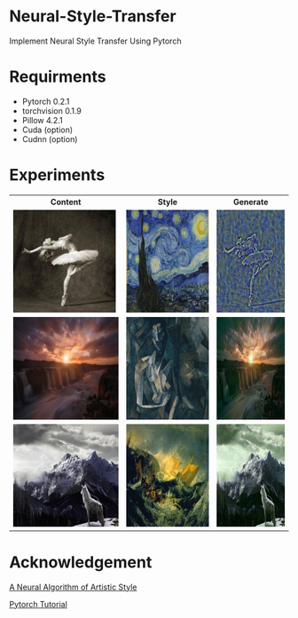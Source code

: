 # Neural-Style-Transfer

Implement Neural Style Transfer Using Pytorch


# Requirments

* Pytorch 0.2.1
* torchvision 0.1.9
* Pillow 4.2.1
* Cuda (option)
* Cudnn (option)

# Experiments

<div align='center'>
<table>
    <tr>
        <th>Content</th>
        <th>Style</th>
        <th>Generate</th>
    </tr>
    <tr>
        <td><img src='images/content/dancing.jpg' height="185px"></td>
        <td><img src='images/style/starry_night.jpg' height="185px"></td>
        <td><img src='images/output/starry_img.jpg' height="185px"></td>
    </tr>
    <tr>
        <td><img src='images/content/Dipping-Sun.jpg' height="185px"></td>
        <td><img src='images/style/picasso.jpg' height="185px"></td>
        <td><img src='images/output/picassoDipping-Sun.jpg' height="185px"></td>
    </tr>
    <tr>
        <td><img src='images/content/winter-wolf.jpg' height="185px"></td>
        <td><img src='images/style/the_shipwreck_of_the_minotaur.jpg' height="185px"></td>
        <td><img src='images/output/the_shipwreck_of_the_minotaur-winter_wolf.jpg' height="185px"></td>
    </tr>
  </table>
</div>

<div align='center'>
  
</div>

# Acknowledgement

[A Neural Algorithm of Artistic Style](https://arxiv.org/abs/1508.06576)


[Pytorch Tutorial](http://pytorch.org/tutorials/advanced/neural_style_tutorial.html)
